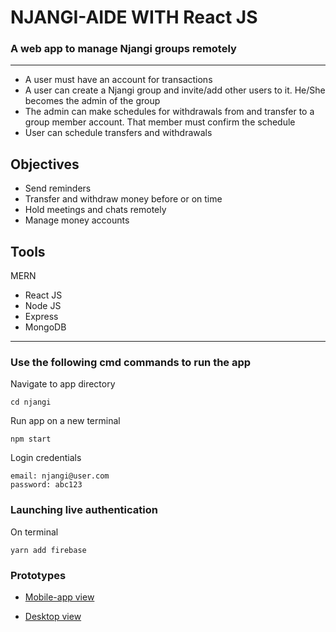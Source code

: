 # NJANGI-AIDE WITH React JS
### A web app to manage Njangi groups remotely
___
* A user must have an account for transactions
* A user can create a Njangi group and invite/add other users to it. He/She becomes the admin of the group
* The admin can make schedules for withdrawals from and transfer to a group member account. That member must confirm the schedule
* User can schedule transfers and withdrawals

## Objectives
* Send reminders
* Transfer and withdraw money before or on time
* Hold meetings and chats remotely
* Manage money accounts

## Tools
MERN
* React JS
* Node JS
* Express
* MongoDB

---
### Use the following cmd commands to run the app
Navigate to app directory

```
cd njangi
```
Run app on a new terminal

    npm start

Login credentials

    email: njangi@user.com
    password: abc123

### Launching live authentication

On terminal

    yarn add firebase

### Prototypes

- [Mobile-app view](https://www.figma.com/proto/Himb2UJPwBlp0Q683ZpHhn/Ngangui-app?page-id=0%3A1&node-id=4%3A15&viewport=54%2C-93%2C0.18&scaling=scale-down&starting-point-node-id=1%3A2)

- [Desktop view](https://www.figma.com/proto/Himb2UJPwBlp0Q683ZpHhn/Ngangui-app?page-id=156%3A271&node-id=156%3A1800&viewport=-1630%2C-272%2C0.35&scaling=scale-down&starting-point-node-id=156%3A1645)